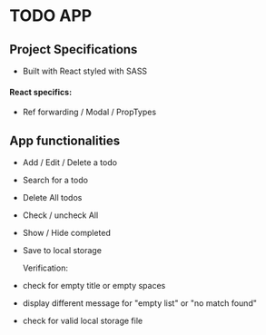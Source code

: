 # TODO APP

## Project Specifications

- Built with React styled with SASS

#### React specifics:

- Ref forwarding / Modal / PropTypes

## App functionalities

- Add / Edit / Delete a todo
- Search for a todo
- Delete All todos
- Check / uncheck All
- Show / Hide completed
- Save to local storage

  Verification:

- check for empty title or empty spaces
- display different message for "empty list" or "no match found"
- check for valid local storage file
